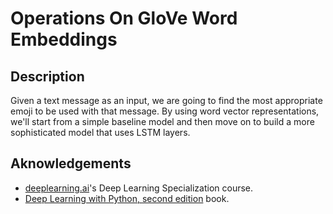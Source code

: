 # Operations On GloVe Word Embeddings

## Description

Given a text message as an input, we are going to find the most appropriate emoji to be used with that message. By using word vector representations, we'll start from a simple baseline model and then move on to build a more sophisticated model that uses LSTM layers.

## Aknowledgements

- [deeplearning.ai](https://www.deeplearning.ai/courses/)'s Deep Learning Specialization course.
- [Deep Learning with Python, second edition](https://www.manning.com/books/deep-learning-with-python-second-edition) book.
